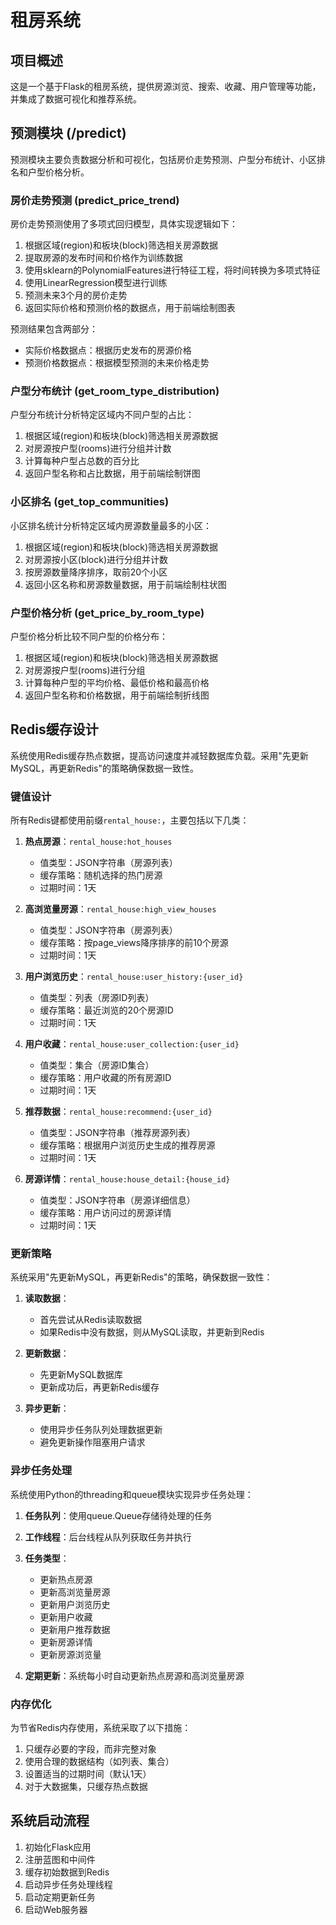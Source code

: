 # 租房系统

## 项目概述
这是一个基于Flask的租房系统，提供房源浏览、搜索、收藏、用户管理等功能，并集成了数据可视化和推荐系统。

## 预测模块 (/predict)

预测模块主要负责数据分析和可视化，包括房价走势预测、户型分布统计、小区排名和户型价格分析。

### 房价走势预测 (predict_price_trend)

房价走势预测使用了多项式回归模型，具体实现逻辑如下：

1. 根据区域(region)和板块(block)筛选相关房源数据
2. 提取房源的发布时间和价格作为训练数据
3. 使用sklearn的PolynomialFeatures进行特征工程，将时间转换为多项式特征
4. 使用LinearRegression模型进行训练
5. 预测未来3个月的房价走势
6. 返回实际价格和预测价格的数据点，用于前端绘制图表

预测结果包含两部分：
- 实际价格数据点：根据历史发布的房源价格
- 预测价格数据点：根据模型预测的未来价格走势

### 户型分布统计 (get_room_type_distribution)

户型分布统计分析特定区域内不同户型的占比：

1. 根据区域(region)和板块(block)筛选相关房源数据
2. 对房源按户型(rooms)进行分组并计数
3. 计算每种户型占总数的百分比
4. 返回户型名称和占比数据，用于前端绘制饼图

### 小区排名 (get_top_communities)

小区排名统计分析特定区域内房源数量最多的小区：

1. 根据区域(region)和板块(block)筛选相关房源数据
2. 对房源按小区(block)进行分组并计数
3. 按房源数量降序排序，取前20个小区
4. 返回小区名称和房源数量数据，用于前端绘制柱状图

### 户型价格分析 (get_price_by_room_type)

户型价格分析比较不同户型的价格分布：

1. 根据区域(region)和板块(block)筛选相关房源数据
2. 对房源按户型(rooms)进行分组
3. 计算每种户型的平均价格、最低价格和最高价格
4. 返回户型名称和价格数据，用于前端绘制折线图

## Redis缓存设计

系统使用Redis缓存热点数据，提高访问速度并减轻数据库负载。采用"先更新MySQL，再更新Redis"的策略确保数据一致性。

### 键值设计

所有Redis键都使用前缀`rental_house:`，主要包括以下几类：

1. **热点房源**：`rental_house:hot_houses`
   - 值类型：JSON字符串（房源列表）
   - 缓存策略：随机选择的热门房源
   - 过期时间：1天

2. **高浏览量房源**：`rental_house:high_view_houses`
   - 值类型：JSON字符串（房源列表）
   - 缓存策略：按page_views降序排序的前10个房源
   - 过期时间：1天

3. **用户浏览历史**：`rental_house:user_history:{user_id}`
   - 值类型：列表（房源ID列表）
   - 缓存策略：最近浏览的20个房源ID
   - 过期时间：1天

4. **用户收藏**：`rental_house:user_collection:{user_id}`
   - 值类型：集合（房源ID集合）
   - 缓存策略：用户收藏的所有房源ID
   - 过期时间：1天

5. **推荐数据**：`rental_house:recommend:{user_id}`
   - 值类型：JSON字符串（推荐房源列表）
   - 缓存策略：根据用户浏览历史生成的推荐房源
   - 过期时间：1天

6. **房源详情**：`rental_house:house_detail:{house_id}`
   - 值类型：JSON字符串（房源详细信息）
   - 缓存策略：用户访问过的房源详情
   - 过期时间：1天

### 更新策略

系统采用"先更新MySQL，再更新Redis"的策略，确保数据一致性：

1. **读取数据**：
   - 首先尝试从Redis读取数据
   - 如果Redis中没有数据，则从MySQL读取，并更新到Redis

2. **更新数据**：
   - 先更新MySQL数据库
   - 更新成功后，再更新Redis缓存

3. **异步更新**：
   - 使用异步任务队列处理数据更新
   - 避免更新操作阻塞用户请求

### 异步任务处理

系统使用Python的threading和queue模块实现异步任务处理：

1. **任务队列**：使用queue.Queue存储待处理的任务
2. **工作线程**：后台线程从队列获取任务并执行
3. **任务类型**：
   - 更新热点房源
   - 更新高浏览量房源
   - 更新用户浏览历史
   - 更新用户收藏
   - 更新用户推荐数据
   - 更新房源详情
   - 更新房源浏览量

4. **定期更新**：系统每小时自动更新热点房源和高浏览量房源

### 内存优化

为节省Redis内存使用，系统采取了以下措施：

1. 只缓存必要的字段，而非完整对象
2. 使用合理的数据结构（如列表、集合）
3. 设置适当的过期时间（默认1天）
4. 对于大数据集，只缓存热点数据

## 系统启动流程

1. 初始化Flask应用
2. 注册蓝图和中间件
3. 缓存初始数据到Redis
4. 启动异步任务处理线程
5. 启动定期更新任务
6. 启动Web服务器
